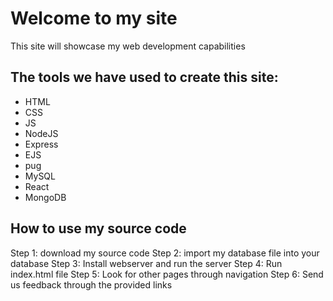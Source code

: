 # Welcome to my site 
This site will showcase my web development capabilities 

## The tools we have used to create this site: 
* HTML
* CSS
* JS
* NodeJS
* Express
* EJS
* pug
* MySQL
* React
* MongoDB

## How to use my source code 
Step 1: download my source code 
Step 2: import my database file into your database 
Step 3: Install webserver and run the server
Step 4: Run index.html file 
Step 5: Look for other pages through navigation
Step 6: Send us feedback through the provided links
